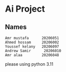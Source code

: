 # Ai Project
## Names
```
Amr mustafa      20206051
Ahmed hossam     20206002
Youssef kelany   20206097
Andrew Samir      20206010
Amr alaa         20206048
```
please using python 3.11

